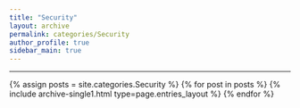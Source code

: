 ```yaml
---
title: "Security"
layout: archive
permalink: categories/Security
author_profile: true
sidebar_main: true
---
```




***

{% assign posts = site.categories.Security %}
{% for post in posts %} {% include archive-single1.html type=page.entries_layout %} {% endfor %}